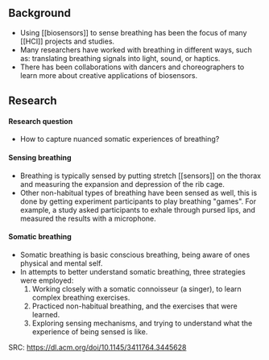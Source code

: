 
## Background

- Using [[biosensors]] to sense breathing has been the focus of many [[HCI]] projects and studies.
- Many researchers have worked with breathing in different ways, such as: translating breathing signals into light, sound, or haptics.
- There has been collaborations with dancers and choreographers to learn more about creative applications of biosensors.

## Research

#### Research question
- How to capture nuanced somatic experiences of breathing?

#### Sensing breathing
- Breathing is typically sensed by putting stretch [[sensors]] on the thorax and measuring the expansion and depression of the rib cage.
- Other non-habitual types of breathing have been sensed as well, this is done by getting experiment participants to play breathing "games". For example, a study asked participants to exhale through pursed lips, and measured the results with a microphone.

#### Somatic breathing
- Somatic breathing is basic conscious breathing, being aware of ones physical and mental self. 
- In attempts to better understand somatic breathing, three strategies were employed:
	1.  Working closely with a somatic connoisseur (a singer), to learn complex breathing exercises.
	2.  Practiced non-habitual breathing, and the exercises that were learned.
	3. Exploring sensing mechanisms, and trying to understand what the experience of being sensed is like.


SRC: https://dl.acm.org/doi/10.1145/3411764.3445628